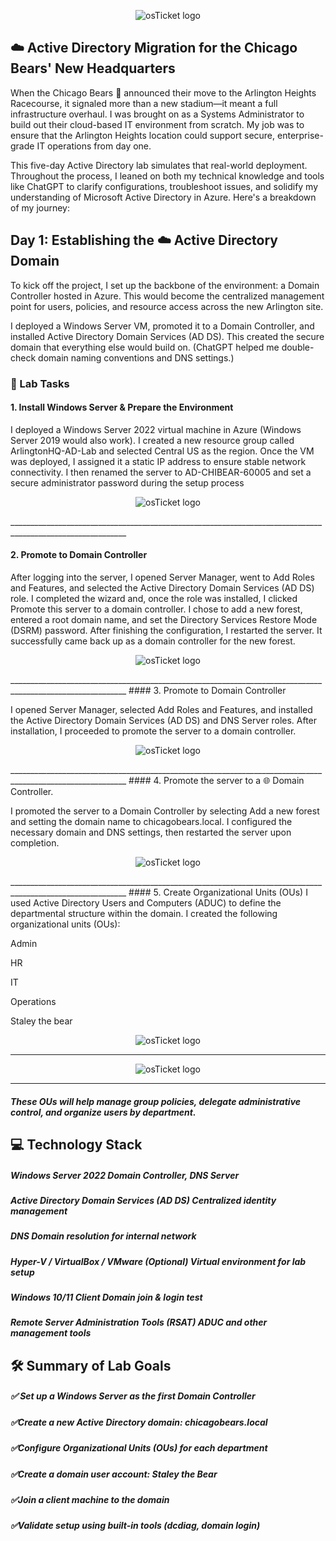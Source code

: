 <p align="center">
<img src="https://i.imgur.com/pqTjnLb.png" alt="osTicket logo"/>
</p>

## ☁️ Active Directory Migration for the Chicago Bears' New Headquarters

When the Chicago Bears 🐻 announced their move to the Arlington Heights Racecourse, it signaled more than a new stadium—it meant a full infrastructure overhaul. I was brought on as a Systems Administrator to build out their cloud-based IT environment from scratch. My job was to ensure that the Arlington Heights location could support secure, enterprise-grade IT operations from day one.

This five-day Active Directory lab simulates that real-world deployment. Throughout the process, I leaned on both my technical knowledge and tools like ChatGPT to clarify configurations, troubleshoot issues, and solidify my understanding of Microsoft Active Directory in Azure. Here's a breakdown of my journey:

## Day 1: Establishing the ☁️ Active Directory Domain

To kick off the project, I set up the backbone of the environment: a Domain Controller hosted in Azure. This would become the centralized management point for users, policies, and resource access across the new Arlington site.

I deployed a Windows Server VM, promoted it to a Domain Controller, and installed Active Directory Domain Services (AD DS). This created the secure domain that everything else would build on. (ChatGPT helped me double-check domain naming conventions and DNS settings.)

### 🧪 Lab Tasks

#### 1. Install Windows Server & Prepare the Environment
I deployed a Windows Server 2022 virtual machine in Azure (Windows Server 2019 would also work). I created a new resource group called ArlingtonHQ-AD-Lab and selected Central US as the region. Once the VM was deployed, I assigned it a static IP address to ensure stable network connectivity. I then renamed the server to AD-CHIBEAR-60005 and set a secure administrator password during the setup process

<p align="center">
<img src="https://i.imgur.com/D7noL6f.png" alt="osTicket logo"/>
</p>
___________________________________________________________________________________________________________

#### 2. Promote to Domain Controller
After logging into the server, I opened Server Manager, went to Add Roles and Features, and selected the Active Directory Domain Services (AD DS) role. I completed the wizard and, once the role was installed, I clicked Promote this server to a domain controller. I chose to add a new forest, entered a root domain name, and set the Directory Services Restore Mode (DSRM) password. After finishing the configuration, I restarted the server. It successfully came back up as a domain controller for the new forest.

<p align="center">
<img src="https://i.imgur.com/A3REYtc.png" alt="osTicket logo"/>
</p>
___________________________________________________________________________________________________________
#### 3. Promote to Domain Controller
   
I opened Server Manager, selected Add Roles and Features, and installed the Active Directory Domain Services (AD DS) and DNS Server roles. After installation, I proceeded to promote the server to a domain controller.

<p align="center">
<img src="https://i.imgur.com/HLQDkZk.png" alt="osTicket logo"/>
</p>
___________________________________________________________________________________________________________
#### 4. Promote the server to a 🌐 Domain Controller.

I promoted the server to a Domain Controller by selecting Add a new forest and setting the domain name to chicagobears.local. I configured the necessary domain and DNS settings, then restarted the server upon completion.
  
<p align="center">
<img src="https://i.imgur.com/AmpbSWu.png" alt="osTicket logo"/>
</p>
___________________________________________________________________________________________________________
#### 5. Create Organizational Units (OUs)
I used Active Directory Users and Computers (ADUC) to define the departmental structure within the domain. I created the following organizational units (OUs):

Admin

HR

IT

Operations

Staley the bear

<p align="center">
<img src="https://i.imgur.com/Mal9yWh.png" alt="osTicket logo"/>
</p>

___________________________________________________________________________________________________________
<p align="center">
<img src="https://i.imgur.com/61UgoRS.png" alt="osTicket logo"/>
</p>

___________________________________________________________________________________________________________
##### These OUs will help manage group policies, delegate administrative control, and organize users by department.

## 💻 Technology Stack

##### Windows Server 2022	Domain Controller, DNS Server

##### Active Directory Domain Services (AD DS)	Centralized identity management

##### DNS	Domain resolution for internal network

##### Hyper-V / VirtualBox / VMware	(Optional) Virtual environment for lab setup

##### Windows 10/11 Client	Domain join & login test

##### Remote Server Administration Tools (RSAT)	ADUC and other management tools

## 🛠️ Summary of Lab Goals
##### ✅ Set up a Windows Server as the first Domain Controller

##### ✅Create a new Active Directory domain: chicagobears.local

##### ✅Configure Organizational Units (OUs) for each department

##### ✅Create a domain user account: Staley the Bear

##### ✅Join a client machine to the domain

##### ✅Validate setup using built-in tools (dcdiag, domain login)
